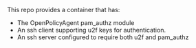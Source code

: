 This repo provides a container that has:
 * The OpenPolicyAgent pam_authz module
 * An ssh client supporting u2f keys for authentication.
 * An ssh server configured to require both u2f and pam_authz 
